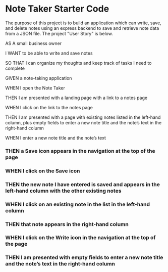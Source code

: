 # Note Taker Starter Code
The purpose of this project is to build an application which can write, save, and delete notes using an express backend to save and retrieve note data from a JSON file. The project "User Story" is below.


AS A small business owner


I WANT to be able to write and save notes


SO THAT I can organize my thoughts and keep track of tasks I need to complete


GIVEN a note-taking application


WHEN I open the Note Taker


THEN I am presented with a landing page with a link to a notes page

WHEN I click on the link to the notes page

THEN I am presented with a page with existing notes listed in the left-hand column, plus empty fields to enter a new note title and the note’s text in the right-hand column

WHEN I enter a new note title and the note’s text
### THEN a Save icon appears in the navigation at the top of the page
### WHEN I click on the Save icon
### THEN the new note I have entered is saved and appears in the left-hand column with the other existing notes
### WHEN I click on an existing note in the list in the left-hand column
### THEN that note appears in the right-hand column
### WHEN I click on the Write icon in the navigation at the top of the page
### THEN I am presented with empty fields to enter a new note title and the note’s text in the right-hand column

